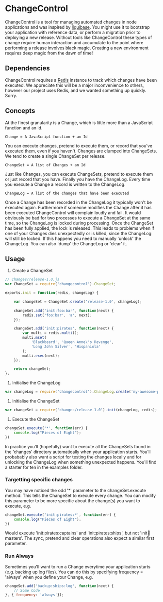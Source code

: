 # ChangeControl
ChangeControl is a tool for managing automated changes in node applications and was inspired by [liquibase](http://www.liquibase.org). You might use it to bootstrap your application with reference data, or perform a migration prior to deploying a new release. Without tools like ChangeControl these types of change require human interaction and accumulate to the point where performing a release involves black magic. Creating a new environment requires deep magic from the dawn of time! 

## Dependencies
ChangeControl requires a [Redis](http://www.redis.com) instance to track which changes have been executed. We appreciate this will be a major inconvenience to others, however our project uses Redis, and we wanted something up quickly. Sorry.

## Concepts
At the finest granularity is a Change, which is little more than a JavaScript function and an id.

    Change = A JavaScript function + an Id

You can execute changes, pretend to execute them, or record that you've executed them, even if you haven't. Changes are clumped into ChangeSets. We tend to create a single ChangeSet per release.

    ChangeSet = A list of Changes + an Id

Just like Changes, you can execute ChangeSets, pretend to execute them or just record that you have. Finally you have the ChangeLog. Every time you execute a Change a record is written to the ChangeLog. 

    ChangeLog = A list of the changes that have been executed

Once a Change has been recorded in the ChangeLog it typically won't be executed again. Furthermore if someone modifies the Change after it has been executed ChangeControl will complain loudly and fail. It would obviously be bad for two processes to execute a ChangeSet at the same time, so the ChangeLog is locked during processing. Once the ChangeSet has been fully applied, the lock is released. This leads to problems when if one of your Changes dies unexpectedly or is killed, since the ChangeLog will still be locked. If this happens you need to manually 'unlock' the ChangeLog. You can also 'dump' the ChangeLog or 'clear' it.

## Usage

1. Create a ChangeSet
```js
// changes/release-1.0.js
var ChangeSet = require('changecontrol').ChangeSet;

exports.init = function(redis, changeLog) {

    var changeSet = ChangeSet.create('release-1.0', changeLog);     
    
    changeSet.add('init:foo:bar', function(next) {
        redis.set('foo:bar', 'a', next);
    });

    changeSet.add('init:pirates', function(next) {
        var multi = redis.multi();
        multi.mset(
            'Blackbeard', 'Queen Anne\'s Revenge',                  
            'Long John Silver', 'Hispaniola'
        );
        multi.exec(next);
    });

    return changeSet;
}; 
```
1. Initialise the ChangeLog
```js
var changeLog = require('changecontrol').ChangeLog.create('my-awesome-project', redis);
```
1. Initialise the ChangeSet
```js
var changeSet = require('changes/release-1.0').init(changeLog, redis);
```
1. Execute the ChangeSet
```js
changeSet.execute('*', function(err) {
    console.log("Pieces of Eight");
})
```

In practice you'll (hopefully) want to execute all the ChangeSets found in the 'changes' directory automatically when your application starts. You'll probabably also want a script for testing the changes locally and for unlocking the ChangeLog when something unexpected happens. You'll find a starter for ten in the examples folder.

### Targetting specific changes
You may have noticed the odd '*' parameter to the changeSet.execute method. This tells the ChangeSet to execute every change. You can modify this parameter to be more specific about the change(s) you want to execute, e.g.

```js
changeSet.execute('init:pirates:*', function(err) {
    console.log("Pieces of Eight");
})
```

Would execute 'init:pirates:captains' and 'init:pirates:ships', but not 'init:ninja:masters'. The sync, pretend and clear operations also expect a similar first parameter.

### Run Always
Sometimes you'll want to run a Change everytime your application starts (e.g. backing up log files). You can do this by specifying frequency = 'always' when you define your Change, e.g.

```js
changeSet.add('backup:ships:log', function(next) {
    // Some Code
}, { frequency: 'always'});
```
